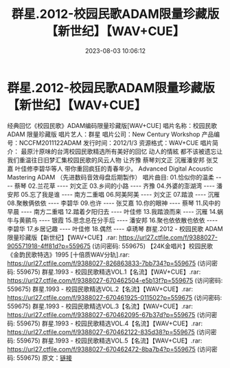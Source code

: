 ﻿---
title: 群星.2012-校园民歌ADAM限量珍藏版【新世纪】【WAV+CUE】
date: 2023-08-03 10:06:12
categories: WAV车载音乐、镜像
tags: 华语中文
---
# 群星.2012-校园民歌ADAM限量珍藏版【新世纪】【WAV+CUE】

经典回忆《校园民歌》ADAM编码限量珍藏版[WAV+CUE]
唱片名称：校园民歌 ADAM 限量珍藏版
唱片艺人：群星
唱片公司：New Century Workshop
产品编号：NCCFM2011122ADAM
发行时间：2012/1/3
资源格式：WAV+CUE
唱片简介：
最原汁原味的台湾校园民歌精选所有美好的回忆 动人的情絃
都不该被遗忘让我们重温往日旧梦汇集校园民歌的风云人物
让齐豫 蔡琴刘文正 沉雁潘安邦 张艾嘉 叶佳修李碧华等人
带你重回疯狂的青春年少。
Advanced Digital Acoustic Mastering ADAM
（先进数码音效母盘后期製作）
唱片曲目:
01.恰似你的温柔 ---- 蔡琴
02.兰花草 ---- 刘文正
03.乡间的小路 ---- 齐豫
04.外婆的澎湖湾 ---- 潘安邦
05.忘了我是谁 ---- 南方二重唱
06.阿美阿美 ---- 刘文正
07.踏浪 ---- 沉雁
08.聚散俩依依 ---- 李碧华
09.也许 ---- 张艾嘉
10.你的眼神 ---- 蔡琴
11.风中的早晨 ---- 南方二重唱
12.踏着夕阳归去 ---- 叶佳修
13.我踏浪而来 ---- 沉雁
14.蜗牛与黄鹂鸟 ---- 银霞
15.思念总在分手后 ---- 潘安邦
16.聚也依依散也依依 ---- 李碧华
17.乡居记趣 ---- 叶佳修
18.偶然 ---- 卓琇琴
群星.2012 - 校园民歌 ADAM 限量珍藏版【新世纪】【WAV+CUE】.rar: https://url27.ctfile.com/f/9388027-905571918-4ff81d?p=559675
(访问密码: 559675)
【24K金唱片】校园民歌《金韵民歌特选》1995 [十倍质WAV分轨].rar: https://url27.ctfile.com/f/9388027-826863833-7bb734?p=559675
(访问密码: 559675)
群星.1993 - 校园民歌精选VOL.1【名流】【WAV+CUE】.rar: https://url27.ctfile.com/f/9388027-670462504-e5b13f?p=559675
(访问密码: 559675)
群星.1993 - 校园民歌精选VOL.2【名流】【WAV+CUE】.rar: https://url27.ctfile.com/f/9388027-670461925-011502?p=559675
(访问密码: 559675)
群星.1993 - 校园民歌精选VOL.3【名流】【WAV+CUE】.rar: https://url27.ctfile.com/f/9388027-670462095-67b37d?p=559675
(访问密码: 559675)
群星.1993 - 校园民歌精选VOL.4【名流】【WAV+CUE】.rar: https://url27.ctfile.com/f/9388027-670462122-835d38?p=559675
(访问密码: 559675)
群星.1993 - 校园民歌精选VOL.5【名流】【WAV+CUE】.rar: https://url27.ctfile.com/f/9388027-670462472-8ba7b4?p=559675
(访问密码: 559675)
原文：[链接](https://blog.sina.com.cn/s/blog_1647c7e76010312y9.html)